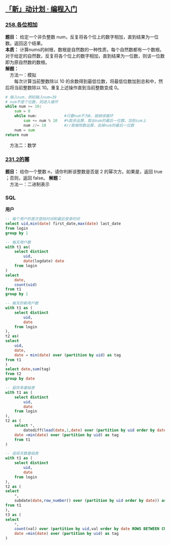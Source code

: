 ## [「新」动计划 · 编程入门](https://leetcode.cn/studyplan/primers-list/)

### [258.各位相加](https://leetcode.cn/problems/add-digits/description/?envType=study-plan-v2&envId=primers-list)
**题目：** 给定一个非负整数 num，反复将各个位上的数字相加，直到结果为一位数。返回这个结果。  
**本质：** 计算nums的树根，数根是自然数的一种性质，每个自然数都有一个数根。对于给定的自然数，反复将各个位上的数字相加，直到结果为一位数，则该一位数即为原自然数的数根。  
**解题：**  
&ensp;&ensp;方法一：模拟  
&ensp;&ensp;&ensp;&ensp;每次计算当前整数除以 10 的余数得到最低位数，将最低位数加到总和中，然后将当前整数除以 10。重复上述操作直到当前整数变成 0。
```python
# 输入num，例如输入num=38
# num不是个位数，则进入循环
while num >= 10:
    sum = 0
    while num:            #只要num不为0，就继续循环
        sum += num % 10   #%取余运算，取出num的最后一位数，加到sum上
        num //= 10        #//取被除数运算，去掉num的最后一位数
    num = sum
return num
```
&ensp;&ensp;方法二：数学
&ensp;&ensp;&ensp;&ensp;


### [231.2的幂](https://leetcode.cn/problems/power-of-two/description/?envType=study-plan-v2&envId=primers-list)
**题目：** 给你一个整数 n，请你判断该整数是否是 2 的幂次方。如果是，返回 true ；否则，返回 false。
**解题：**  
&ensp;&ensp;方法一：二进制表示


### SQL
**用户**
```SQL
-- 每个用户的首次登陆时间和最后登录时间
select uid,min(date) first_date,max(date) last_date
from login
group by 1
```
```SQL
-- 每天用户数
with t1 as(
    select distinct
        uid,
        date(logdate) date
    from login
)
select
    date,
    count(uid)
from t1
group by 1
```
```SQL
-- 每天的新用户数
with t1 as (
    select distinct
        uid,
        date
    from login
),
t2 as(
select
    uid,
    date,
    date = min(date) over (partition by uid) as tag
from t1
)
select date,sum(tag)
from t2
group by date
```
```SQL
-- 留存率基础表
with t1 as (
    select distinct
        uid,
        date
    from login
),
t2 as (
    select *,
        datediff(lead(date,1,date) over (partition by uid order by date),date) as diff
    date =min(date) over (partition by uid) as tag
    from t1
)
```
```SQL
-- 连续天数基础表
with t1 as (
    select distinct
        uid,
        date
    from login
),
t2 as (
select
    *,
    subdate(date,row_number() over (partition by uid order by date)) as val
from t1    
),
t3 as (
select
    *,
    count(val) over (partition by uid,val order by date ROWS BETWEEN CURRENT ROW AND UNBOUNDED FOLLOWING) AS cnt),
    date =min(date) over (partition by uid) as tag
)
```


















